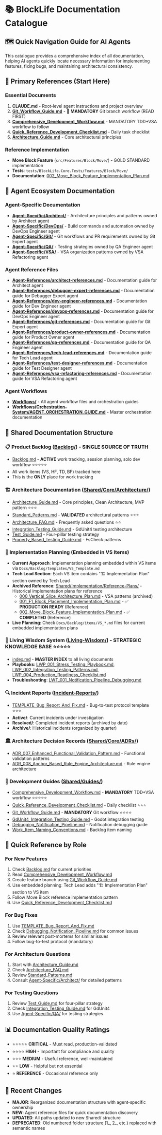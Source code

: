 # 📚 BlockLife Documentation Catalogue

## 🗺️ Quick Navigation Guide for AI Agents

This catalogue provides a comprehensive index of all documentation, helping AI agents quickly locate necessary information for implementing features, fixing bugs, and maintaining architectural consistency.

## 🎯 Primary References (Start Here)

### Essential Documents
1. **CLAUDE.md** - Root-level agent instructions and project overview
2. **[Git_Workflow_Guide.md](Shared/Workflows/Git-And-CI/Git_Workflow_Guide.md)** - 🚨 **MANDATORY** Git branch workflow (READ FIRST)
3. **[Comprehensive_Development_Workflow.md](Shared/Workflows/Development/Comprehensive_Development_Workflow.md)** - MANDATORY TDD+VSA workflow to follow
4. **[Quick_Reference_Development_Checklist.md](Shared/Workflows/Development/Quick_Reference_Development_Checklist.md)** - Daily task checklist
5. **[Architecture_Guide.md](Shared/Core/Architecture/Architecture_Guide.md)** - Core architectural principles

### Reference Implementation
- **Move Block Feature** (`src/Features/Block/Move/`) - GOLD STANDARD implementation
- **Tests**: `tests/BlockLife.Core.Tests/Features/Block/Move/`
- **Documentation**: [002_Move_Block_Feature_Implementation_Plan.md](Shared/Implementation/Reference-Plans/002_Move_Block_Feature_Implementation_Plan.md)

## 🤖 Agent Ecosystem Documentation

### Agent-Specific Documentation
- **[Agent-Specific/Architect/](Agent-Specific/Architect/)** - Architecture principles and patterns owned by Architect agent
- **[Agent-Specific/DevOps/](Agent-Specific/DevOps/)** - Build commands and automation owned by DevOps Engineer agent
- **[Agent-Specific/Git/](Agent-Specific/Git/)** - Git workflows and PR requirements owned by Git Expert agent
- **[Agent-Specific/QA/](Agent-Specific/QA/)** - Testing strategies owned by QA Engineer agent
- **[Agent-Specific/VSA/](Agent-Specific/VSA/)** - VSA organization patterns owned by VSA Refactoring agent

### Agent Reference Files
- **[Agent-References/architect-references.md](Agent-References/architect-references.md)** - Documentation guide for Architect agent
- **[Agent-References/debugger-expert-references.md](Agent-References/debugger-expert-references.md)** - Documentation guide for Debugger Expert agent
- **[Agent-References/dev-engineer-references.md](Agent-References/dev-engineer-references.md)** - Documentation guide for Dev Engineer agent
- **[Agent-References/devops-references.md](Agent-References/devops-references.md)** - Documentation guide for DevOps Engineer agent
- **[Agent-References/git-references.md](Agent-References/git-references.md)** - Documentation guide for Git Expert agent
- **[Agent-References/product-owner-references.md](Agent-References/product-owner-references.md)** - Documentation guide for Product Owner agent
- **[Agent-References/qa-references.md](Agent-References/qa-references.md)** - Documentation guide for QA Engineer agent
- **[Agent-References/tech-lead-references.md](Agent-References/tech-lead-references.md)** - Documentation guide for Tech Lead agent
- **[Agent-References/test-designer-references.md](Agent-References/test-designer-references.md)** - Documentation guide for Test Designer agent
- **[Agent-References/vsa-refactoring-references.md](Agent-References/vsa-refactoring-references.md)** - Documentation guide for VSA Refactoring agent

### Agent Workflows
- **[Workflows/](Workflows/)** - All agent workflow files and orchestration guides
- **[Workflows/Orchestration-System/AGENT_ORCHESTRATION_GUIDE.md](Workflows/Orchestration-System/AGENT_ORCHESTRATION_GUIDE.md)** - Master orchestration documentation

## 📂 Shared Documentation Structure

### 📋 Product Backlog ([Backlog/](Backlog/)) - **SINGLE SOURCE OF TRUTH**
- [Backlog.md](Backlog/Backlog.md) - **ACTIVE** work tracking, session planning, solo dev workflow ⭐⭐⭐⭐⭐
- All work items (VS, HF, TD, BF) tracked here
- This is the **ONLY** place for work tracking

### 🏗️ Architecture Documentation ([Shared/Core/Architecture/](Shared/Core/Architecture/))
- [Architecture_Guide.md](Shared/Core/Architecture/Architecture_Guide.md) - Core principles, Clean Architecture, MVP pattern ⭐⭐⭐
- [Standard_Patterns.md](Shared/Core/Architecture/Standard_Patterns.md) - **VALIDATED** architectural patterns ⭐⭐⭐
- [Architecture_FAQ.md](Shared/Core/Architecture/Architecture_FAQ.md) - Frequently asked questions ⭐⭐
- [Integration_Testing_Guide.md](Shared/Core/Architecture/Integration_Testing_Guide.md) - GdUnit4 testing architecture
- [Test_Guide.md](Shared/Core/Architecture/Test_Guide.md) - Four-pillar testing strategy
- [Property_Based_Testing_Guide.md](Shared/Core/Architecture/Property_Based_Testing_Guide.md) - FsCheck patterns

### 📝 Implementation Planning (Embedded in VS Items)
- **Current Approach**: Implementation planning embedded within VS items via `Docs/Backlog/templates/VS_Template.md`
- **Tech Lead Section**: Each VS item contains "🏗️ Implementation Plan" section owned by Tech Lead
- **Archived Reference**: [Shared/Implementation/Reference-Plans/](Shared/Implementation/Reference-Plans/) - Historical implementation plans for reference
  - [000_Vertical_Slice_Architecture_Plan.md](Shared/Implementation/Reference-Plans/000_Vertical_Slice_Architecture_Plan.md) - VSA patterns (archived)
  - [001_F1_Block_Placement_Implementation_Plan.md](Shared/Implementation/Reference-Plans/001_F1_Block_Placement_Implementation_Plan.md) - ✅ **PRODUCTION READY** (Reference)
  - [002_Move_Block_Feature_Implementation_Plan.md](Shared/Implementation/Reference-Plans/002_Move_Block_Feature_Implementation_Plan.md) - ✅ **COMPLETED** (Reference)
- **Live Planning**: Check `Docs/Backlog/items/VS_*.md` files for current embedded implementation plans

### 🧠 Living Wisdom System ([Living-Wisdom/](Living-Wisdom/)) - **STRATEGIC KNOWLEDGE BASE** ⭐⭐⭐⭐⭐
- [index.md](Living-Wisdom/index.md) - **MASTER INDEX** to all living documents
- **Playbooks**: [LWP_001_Stress_Testing_Playbook.md](Living-Wisdom/Playbooks/LWP_001_Stress_Testing_Playbook.md), [LWP_002_Integration_Testing_Patterns.md](Living-Wisdom/Playbooks/LWP_002_Integration_Testing_Patterns.md), [LWP_004_Production_Readiness_Checklist.md](Living-Wisdom/Playbooks/LWP_004_Production_Readiness_Checklist.md)
- **Troubleshooting**: [LWT_001_Notification_Pipeline_Debugging.md](Living-Wisdom/Troubleshooting/LWT_001_Notification_Pipeline_Debugging.md)

### 🔍 Incident Reports ([Incident-Reports/](Incident-Reports/))
- [TEMPLATE_Bug_Report_And_Fix.md](Shared/Post-Mortems/TEMPLATE_Bug_Report_And_Fix.md) - Bug-to-test protocol template ⭐⭐⭐
- **Active/**: Current incidents under investigation
- **Resolved/**: Completed incident reports (archived by date)
- **Archive/**: Historical incidents (organized by quarter)

### 🏛️ Architecture Decision Records ([Shared/Core/ADRs/](Shared/Core/ADRs/))
- [ADR_007_Enhanced_Functional_Validation_Pattern.md](Shared/Core/ADRs/ADR_007_Enhanced_Functional_Validation_Pattern.md) - Functional validation patterns
- [ADR_008_Anchor_Based_Rule_Engine_Architecture.md](Shared/Core/ADRs/ADR_008_Anchor_Based_Rule_Engine_Architecture.md) - Rule engine architecture

### 📖 Development Guides ([Shared/Guides/](Shared/Guides/))
- [Comprehensive_Development_Workflow.md](Shared/Workflows/Development/Comprehensive_Development_Workflow.md) - **MANDATORY** TDD+VSA workflow ⭐⭐⭐⭐⭐
- [Quick_Reference_Development_Checklist.md](Shared/Workflows/Development/Quick_Reference_Development_Checklist.md) - Daily checklist ⭐⭐⭐
- [Git_Workflow_Guide.md](Shared/Workflows/Git-And-CI/Git_Workflow_Guide.md) - **MANDATORY** Git workflow ⭐⭐⭐⭐
- [GdUnit4_Integration_Testing_Guide.md](Shared/Guides/GdUnit4_Integration_Testing_Guide.md) - Godot integration testing
- [Debugging_Notification_Pipeline.md](Shared/Guides/Debugging_Notification_Pipeline.md) - Notification debugging guide
- [Work_Item_Naming_Conventions.md](Shared/Core/Style-Standards/Work_Item_Naming_Conventions.md) - Backlog item naming

## 🎯 Quick Reference by Role

### For New Features
1. Check [Backlog.md](Backlog/Backlog.md) for current priorities
2. Read [Comprehensive_Development_Workflow.md](Shared/Workflows/Development/Comprehensive_Development_Workflow.md)
3. Create feature branch using [Git_Workflow_Guide.md](Shared/Workflows/Git-And-CI/Git_Workflow_Guide.md)
4. Use embedded planning: Tech Lead adds "🏗️ Implementation Plan" section to VS item
5. Follow Move Block reference implementation pattern
6. Use [Quick_Reference_Development_Checklist.md](Shared/Workflows/Development/Quick_Reference_Development_Checklist.md)

### For Bug Fixes
1. Use [TEMPLATE_Bug_Report_And_Fix.md](Shared/Post-Mortems/TEMPLATE_Bug_Report_And_Fix.md)
2. Check [Debugging_Notification_Pipeline.md](Shared/Guides/Debugging_Notification_Pipeline.md) for common issues
3. Review relevant post-mortems for similar issues
4. Follow bug-to-test protocol (mandatory)

### For Architecture Questions
1. Start with [Architecture_Guide.md](Shared/Core/Architecture/Architecture_Guide.md)
2. Check [Architecture_FAQ.md](Shared/Core/Architecture/Architecture_FAQ.md)
3. Review [Standard_Patterns.md](Shared/Core/Architecture/Standard_Patterns.md)
4. Consult [Agent-Specific/Architect/](Agent-Specific/Architect/) for detailed patterns

### For Testing Questions
1. Review [Test_Guide.md](Shared/Core/Architecture/Test_Guide.md) for four-pillar strategy
2. Check [Integration_Testing_Guide.md](Shared/Core/Architecture/Integration_Testing_Guide.md) for GdUnit4
3. Use [Agent-Specific/QA/](Agent-Specific/QA/) for testing strategies

## 📊 Documentation Quality Ratings

- ⭐⭐⭐⭐⭐ **CRITICAL** - Must read, production-validated
- ⭐⭐⭐⭐ **HIGH** - Important for compliance and quality
- ⭐⭐⭐ **MEDIUM** - Useful reference, well-maintained
- ⭐⭐ **LOW** - Helpful but not essential
- ⭐ **REFERENCE** - Occasional reference only

## 🔄 Recent Changes

- **MAJOR**: Reorganized documentation structure with agent-specific ownership
- **NEW**: Agent reference files for quick documentation discovery
- **UPDATED**: All paths updated to new Shared/ structure
- **DEPRECATED**: Old numbered folder structure (1_, 2_, etc.) replaced with semantic names